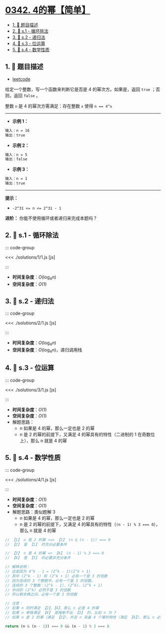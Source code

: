 # [0342. 4的幂【简单】](https://github.com/tnotesjs/TNotes.leetcode/tree/main/notes/0342.%204%E7%9A%84%E5%B9%82%E3%80%90%E7%AE%80%E5%8D%95%E3%80%91)

<!-- region:toc -->

- [1. 📝 题目描述](#1--题目描述)
- [2. 🎯 s.1 - 循环除法](#2--s1---循环除法)
- [3. 🎯 s.2 - 递归法](#3--s2---递归法)
- [4. 🎯 s.3 - 位运算](#4--s3---位运算)
- [5. 🎯 s.4 - 数学性质](#5--s4---数学性质)

<!-- endregion:toc -->

## 1. 📝 题目描述

- [leetcode](https://leetcode.cn/problems/power-of-four/)

给定一个整数，写一个函数来判断它是否是 4 的幂次方。如果是，返回 `true` ；否则，返回 `false` 。

整数 `n` 是 4 的幂次方需满足：存在整数 `x` 使得 `n == 4^x`

---

- **示例 1：**

```txt
输入：n = 16
输出：true
```

- **示例 2：**

```txt
输入：n = 5
输出：false
```

- **示例 3：**

```txt
输入：n = 1
输出：true
```

---

**提示：**

- `-2^31 <= n <= 2^31 - 1`

**进阶：** 你能不使用循环或者递归来完成本题吗？

## 2. 🎯 s.1 - 循环除法

::: code-group

<<< ./solutions/1/1.js [js]

:::

- **时间复杂度**：$O(\log_{4}{n})$
- **空间复杂度**：$O(1)$

## 3. 🎯 s.2 - 递归法

::: code-group

<<< ./solutions/2/1.js [js]

:::

- **时间复杂度**：$O(\log_{4}{n})$
- **空间复杂度**：$O(\log_{4}{n})$，递归调用栈

## 4. 🎯 s.3 - 位运算

::: code-group

<<< ./solutions/3/1.js [js]

:::

- **时间复杂度**：$O(1)$
- **空间复杂度**：$O(1)$
- 解题思路：
  - n 如果是 4 的幂，那么一定也是 2 的幂
  - n 是 2 的幂的前提下，又满足 4 的幂具有的特性（二进制的 1 在奇数位上），那么 n 就是 4 的幂

## 5. 🎯 s.4 - 数学性质

::: code-group

<<< ./solutions/4/1.js [js]

:::

- **时间复杂度**：$O(1)$
- **空间复杂度**：$O(1)$
- 解题思路：类似题解 3
  - n 如果是 4 的幂，那么一定也是 2 的幂
  - n 是 2 的幂的前提下，又满足 4 的幂具有的特性（`(n - 1) % 3 === 0`），那么 n 就是 4 的幂

```js
// 【1】 n 是 2 的幂 <=> 【2】 (n & (n - 1)) === 0
// 【2】 是 【1】 的充分必要条件

// 【3】 n 是 4 的幂 => 【4】 (n - 1) % 3 === 0
// 【4】 是 【3】 的必要非充分条件

// 解释说明：
// 这是因为 4^k - 1 = (2^k - 1)(2^k + 1)
// 其中 (2^k - 1) 和 (2^k + 1) 必有一个是 3 的倍数
// 因为连续的 3 个整数中，必有一个是 3 的倍数。
// 连续的 3 个整数：(2^k - 1)、(2^k)、(2^k + 1)
// 中间的 (2^k) 必然不是 3 的倍数
// 所以剩余俩之间，必有一个是 3 的倍数

// 注意：
// 如果 n 同时满足 【2】、【4】，那么 n 必是 4 的幂
// 如果 n 单独满足 【4】 是推断不出 【3】 的，比如 n 为 7
// 如果 n 是 2 的幂（满足 【2】），并且 n 具备 4 个幂的特性（满足 【4】），那么 n 必是 4 的幂

return (n & (n - 1)) === 0 && (n - 1) % 3 === 0
```

